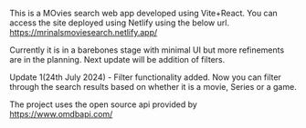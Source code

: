 This is a MOvies search web app developed using Vite+React.
You can access the site deployed using Netlify using the below url.
https://mrinalsmoviesearch.netlify.app/

Currently it is in a barebones stage with minimal UI but more refinements are in the planning.
Next update will be addition of filters.

Update 1(24th July 2024) - Filter functionality added.
  Now you can filter through the search results based on whether it is a movie, Series or a game.

The project uses the open source api provided by https://www.omdbapi.com/

